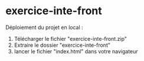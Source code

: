 # exercice-inte-front

Déploiement du projet en local :

1. Télécharger le fichier "exercice-inte-front.zip"
2. Extraire le dossier "exercice-inte-front"
3. lancer le fichier "index.html" dans votre navigateur
